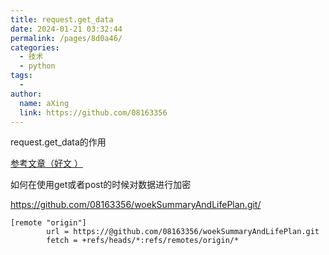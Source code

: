 ```yaml
---
title: request.get_data
date: 2024-01-21 03:32:44
permalink: /pages/8d0a46/
categories:
  - 技术
  - python
tags:
  - 
author: 
  name: aXing
  link: https://github.com/08163356
---
```

request.get_data的作用

[参考文章（好文 ）](https://yangsijie666.github.io/2018/06/11/Flask%E6%A8%A1%E5%9D%97/)

如何在使用get或者post的时候对数据进行加密





https://github.com/08163356/woekSummaryAndLifePlan.git/

```
[remote "origin"]
        url = https://@github.com/08163356/woekSummaryAndLifePlan.git
        fetch = +refs/heads/*:refs/remotes/origin/*
```

